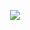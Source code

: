 <p align="center">
<img align="center" src="https://github-readme-stats.vercel.app/api?username=Aryansh-S&show_icons=true&theme=onedark&count_private=true">
</p>
